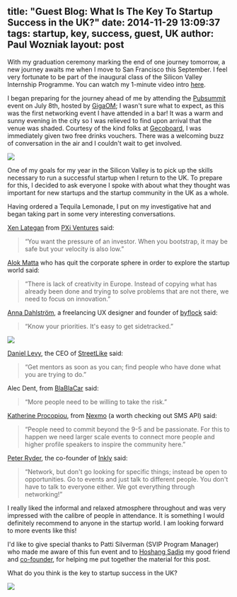title: "Guest Blog: What Is The Key To Startup Success in the UK?"
date: 2014-11-29 13:09:37
tags: startup, key, success, guest, UK
author: Paul Wozniak
layout: post
---

With my graduation ceremony marking the end of one journey tomorrow, a new journey awaits me when I move to San Francisco this September. I feel very fortunate to be part of the inaugural class of the Silicon Valley Internship Programme. You can watch my 1-minute video intro [here](http://www.youtube.com/watch?v=O35tgpQD8bg).

I began preparing for the journey ahead of me by attending the [Pubsummit](http://www.pubsummit.com/) event on July 8th, hosted by [GigaOM](http://gigaom.com/2013/07/02/come-hang-out-with-gigaom-in-london-next-week/); I wasn't sure what to expect, as this was the first networking event I have attended in a bar! It was a warm and sunny evening in the city so I was relieved to find upon arrival that the venue was shaded. Courtesy of the kind folks at [Gecoboard](https://twitter.com/geckoboard), I was immediately given two free drinks vouchers. There was a welcoming buzz of conversation in the air and I couldn't wait to get involved.

<!-- more -->

![](/img/key1.jpg)

One of my goals for my year in the Silicon Valley is to pick up the skills necessary to run a successful startup when I return to the UK. To prepare for this, I decided to ask everyone I spoke with about what they thought was important for new startups and the startup community in the UK as a whole.

Having ordered a Tequila Lemonade, I put on my investigative hat and began taking part in some very interesting conversations.

[Xen Lategan](https://twitter.com/xenophin) from [PXi Ventures](http://pxi.io/) said:
> “You want the pressure of an investor. When you bootstrap, it may be safe but your velocity is also low.”

[Alok Matta](https://twitter.com/alokmatta) who has quit the corporate sphere in order to explore the startup world said:
> “There is lack of creativity in Europe. Instead of copying what has already been done and trying to solve problems that are not there, we need to focus on innovation.”

[Anna Dahlström](https://twitter.com/annadahlstrom), a freelancing UX designer and founder of [byflock](http://www.byflock.com/) said:
> “Know your priorities. It's easy to get sidetracked.”

![](/img/key2.jpg)

[Daniel Levy](https://twitter.com/daniellevy1), the CEO of [StreetLike](http://www.streetlike.com/) said:
> “Get mentors as soon as you can; find people who have done what you are trying to do.”

Alec Dent, from [BlaBlaCar](http://www.blablacar.com/) said:
> “More people need to be willing to take the risk.”

[Katherine Procopiou](https://twitter.com/Kat_Procopiou), from [Nexmo](http://nexmo.com/) (a worth checking out SMS API) said:
> “People need to commit beyond the 9-5 and be passionate. For this to happen we need larger scale events to connect more people and higher profile speakers to inspire the community here.”

[Peter Ryder](https://twitter.com/peterryder16), the co-founder of [Inkly](http://www.inkly.me/) said:
> “Network, but don't go looking for specific things; instead be open to opportunities. Go to events and just talk to different people. You don't have to talk to everyone either. We got everything through networking!”

I really liked the informal and relaxed atmosphere throughout and was very impressed with the calibre of people in attendance. It is something I would definitely recommend to anyone in the startup world. I am looking forward to more events like this!

I'd like to give special thanks to Patti Silverman (SVIP Program Manager) who made me aware of this fun event and to [Hoshang Sadiq](https://twitter.com/hoshsadiq) my good friend and [co-founder](http://www.cs.kent.ac.uk/news/2013/ProjectFair/), for helping me put together the material for this post.
 
What do you think is the key to startup success in the UK?

![](/img/key3.jpg)